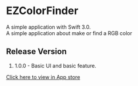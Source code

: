 # EZColorFinder

A simple application with Swift 3.0.  
A simple application about make or find a RGB color

## Release Version

1. 1.0.0 - Basic UI and basic feature.
  
[Click here to view in App store](https://itunes.apple.com/us/app/rgb-se-ma-cha-xun-qi/id1203165057?l=zh&ls=1&mt=8)

